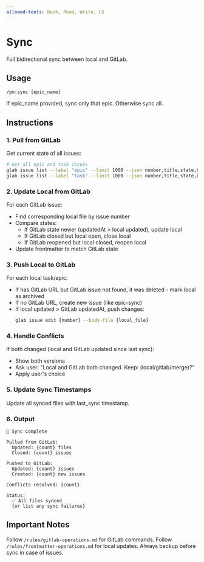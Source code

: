 ```yaml
---
allowed-tools: Bash, Read, Write, LS
---
```


# Sync

Full bidirectional sync between local and GitLab.

## Usage
```
/pm:sync [epic_name]
```

If epic_name provided, sync only that epic. Otherwise sync all.

## Instructions

### 1. Pull from GitLab

Get current state of all issues:
```bash
# Get all epic and task issues
glab issue list --label "epic" --limit 1000 --json number,title,state,body,labels,updatedAt
glab issue list --label "task" --limit 1000 --json number,title,state,body,labels,updatedAt
```

### 2. Update Local from GitLab

For each GitLab issue:
- Find corresponding local file by issue number
- Compare states:
  - If GitLab state newer (updatedAt > local updated), update local
  - If GitLab closed but local open, close local
  - If GitLab reopened but local closed, reopen local
- Update frontmatter to match GitLab state

### 3. Push Local to GitLab

For each local task/epic:
- If has GitLab URL but GitLab issue not found, it was deleted - mark local as archived
- If no GitLab URL, create new issue (like epic-sync)
- If local updated > GitLab updatedAt, push changes:
  ```bash
  glab issue edit {number} --body-file {local_file}
  ```

### 4. Handle Conflicts

If both changed (local and GitLab updated since last sync):
- Show both versions
- Ask user: "Local and GitLab both changed. Keep: (local/gitlab/merge)?"
- Apply user's choice

### 5. Update Sync Timestamps

Update all synced files with last_sync timestamp.

### 6. Output

```
🔄 Sync Complete

Pulled from GitLab:
  Updated: {count} files
  Closed: {count} issues
  
Pushed to GitLab:
  Updated: {count} issues
  Created: {count} new issues
  
Conflicts resolved: {count}

Status:
  ✅ All files synced
  {or list any sync failures}
```

## Important Notes

Follow `/rules/gitlab-operations.md` for GitLab commands.
Follow `/rules/frontmatter-operations.md` for local updates.
Always backup before sync in case of issues.